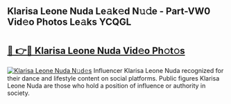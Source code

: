 ## Klarisa Leone Nuda Le𝚊k𝚎d N𝚞𝚍e - Part-VW0 Vid𝚎o Photos Le𝚊ks YCQGL

# <h2><a href="http://fbf87fy.evod.top/?m=Klarisa+Leone+Nuda">🔗 👉🔴 Klarisa Leone Nuda Vid𝚎o Ph𝚘t𝚘s</a></h2>

[![Klarisa Leone Nuda N𝚞d𝚎s](https://i.imgur.com/8V9OHl7.gif)](http://fbf87fy.evod.top/?m=Klarisa+Leone+Nuda)
Influencer Klarisa Leone Nuda recognized for their dance and lifestyle content on social platforms. Public figures Klarisa Leone Nuda are those who hold a position of influence or authority in society. 
